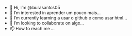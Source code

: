 - 👋 Hi, I’m @laurasantos05
- 👀 I’m interested in  aprender um pouco mais...
- 🌱 I’m currently learning  a usar o github e como usar html...
- 💞️ I’m looking to collaborate on   algo...
- 📫 How to reach me ...

<!---
laurasantos05/laurasantos05 is a ✨ special ✨ repository because its `README.md` (this file) appears on your GitHub profile.
You can click the Preview link to take a look at your changes.
--->
